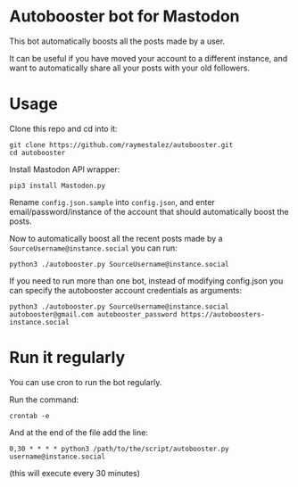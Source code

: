 # Autobooster bot for Mastodon

This bot automatically boosts all the posts made by a user.

It can be useful if you have moved your account to a different instance, and want to automatically share all your posts with your old followers.

# Usage

Clone this repo and cd into it:

```
git clone https://github.com/raymestalez/autobooster.git
cd autobooster
```

Install Mastodon API wrapper:

```
pip3 install Mastodon.py
```

Rename `config.json.sample` into `config.json`, and enter email/password/instance of the account that should automatically boost the posts.

Now to automatically boost all the recent posts made by a `SourceUsername@instance.social` you can run:

```
python3 ./autobooster.py SourceUsername@instance.social
```

If you need to run more than one bot, instead of modifying config.json you can specify the autobooster account credentials as arguments:

```
python3 ./autobooster.py SourceUsername@instance.social autobooster@gmail.com autobooster_password https://autoboosters-instance.social
```

# Run it regularly

You can use cron to run the bot regularly.

Run the command:

```
crontab -e
```

And at the end of the file add the line:

```
0,30 * * * * python3 /path/to/the/script/autobooster.py username@instance.social
```

(this will execute every 30 minutes)

